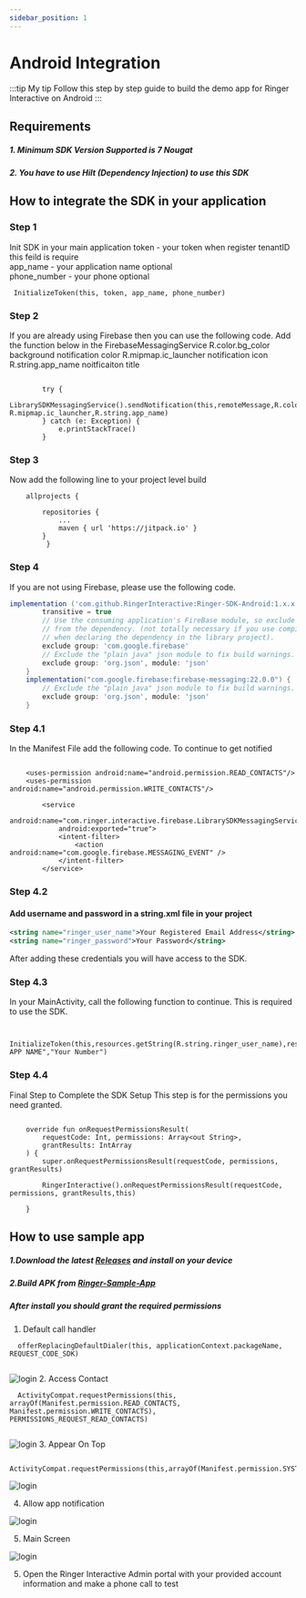 ```yaml
---
sidebar_position: 1
---
```


# Android Integration
:::tip My tip
Follow this step by step guide to build the demo app for Ringer Interactive on Android
:::


## Requirements 

##### 1. Minimum SDK Version Supported is 7 Nougat
##### 2. You have to use Hilt (Dependency Injection) to use this SDK


## How to integrate the SDK in your application

### Step 1
Init SDK in your main application 
token - your token when register tenantID this feild is require  
app_name - your application name optional  
phone_number - your phone optional 
```
 InitializeToken(this, token, app_name, phone_number)
```


### Step 2
If you are already using Firebase then you can use the following code.
Add the function below in the FirebaseMessagingService
R.color.bg_color background notification color
R.mipmap.ic_launcher notification icon
R.string.app_name noitficaiton title 



```onMessageReceived

        try {
            LibrarySDKMessagingService().sendNotification(this,remoteMessage,R.color.bg_color, R.mipmap.ic_launcher,R.string.app_name)
        } catch (e: Exception) {
            e.printStackTrace()
        }
```


### Step 3
Now add the following line to your project level build

```
	allprojects {

   		repositories {
   			...
   			maven { url 'https://jitpack.io' }
   		}
         }

```

### Step 4
If you are not using Firebase, please use the following code.

```gradle
implementation ('com.github.RingerInteractive:Ringer-SDK-Android:1.x.x'){
        transitive = true
        // Use the consuming application's FireBase module, so exclude it
        // from the dependency. (not totally necessary if you use compileOnly
        // when declaring the dependency in the library project).
        exclude group: 'com.google.firebase'
        // Exclude the "plain java" json module to fix build warnings.
        exclude group: 'org.json', module: 'json'
    }
    implementation("com.google.firebase:firebase-messaging:22.0.0") {
        // Exclude the "plain java" json module to fix build warnings.
        exclude group: 'org.json', module: 'json'
    }
```


### Step 4.1
In the Manifest File add the following code.
To continue to get notified

```Manifest

    <uses-permission android:name="android.permission.READ_CONTACTS"/>
    <uses-permission android:name="android.permission.WRITE_CONTACTS"/>

        <service
            android:name="com.ringer.interactive.firebase.LibrarySDKMessagingService"
            android:exported="true">
            <intent-filter>
                <action android:name="com.google.firebase.MESSAGING_EVENT" />
            </intent-filter>
        </service>
```


### Step 4.2
#### Add username and password in a string.xml file in your project

```string.xml
<string name="ringer_user_name">Your Registered Email Address</string>
<string name="ringer_password">Your Password</string>
```

After adding these credentials you will have access to the SDK.


### Step 4.3

In your MainActivity, call the following function to continue.
This is required to use the SDK.

```YourActivity

   InitializeToken(this,resources.getString(R.string.ringer_user_name),resources.getString(R.string.ringer_password),"YOUR APP NAME","Your Number")

```
### Step 4.4

Final Step to Complete the SDK Setup
This step is for the permissions you need granted.

```YourActivity

    override fun onRequestPermissionsResult(
        requestCode: Int, permissions: Array<out String>,
        grantResults: IntArray
    ) {
        super.onRequestPermissionsResult(requestCode, permissions, grantResults)

        RingerInteractive().onRequestPermissionsResult(requestCode, permissions, grantResults,this)

    }

```



## How to use sample app
##### 1.Download the latest [Releases](https://github.com/RingerInteractive/Ringer-SDK-Sample-App-Android/raw/main/Ringer-Sample-Release.apk) and install on your device
##### 2.Build APK from [Ringer-Sample-App](https://github.com/RingerInteractive/Ringer-SDK-Sample-App)

##### After install you should grant the required permissions
1. Default call handler
```YourActivity
  offerReplacingDefaultDialer(this, applicationContext.packageName, REQUEST_CODE_SDK)
  
 ```

 ![login](./../img/default_call.png)
2. Access Contact
```YourActivity
  ActivityCompat.requestPermissions(this, arrayOf(Manifest.permission.READ_CONTACTS, Manifest.permission.WRITE_CONTACTS), PERMISSIONS_REQUEST_READ_CONTACTS)
  
 ```

  ![login](./../img/access_contact.png)
3. Appear On Top
```YourActivity
   ActivityCompat.requestPermissions(this,arrayOf(Manifest.permission.SYSTEM_ALERT_WINDOW),PERMISSIONS_REQUEST_CALL_LOG)
 ```
  ![login](./../img/ontop_permission.png)


 4. Allow app notification

  ![login](./../img/allow_notification.png)

5. Main Screen

  ![login](./../img/main_screen.png)

5. Open the Ringer Interactive Admin portal with your provided account information and make a phone call to test 
